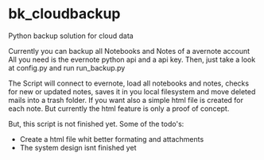 bk\_cloudbackup
==============

Python backup solution for cloud data

Currently you can backup all Notebooks and Notes of a avernote account
All you need is the evernote python api and a api key.
Then, just take a look at config.py and run run\_backup.py

The Script will connect to evernote, load all notebooks and notes,
checks for new or updated notes, saves it in you local filesystem
and move deleted mails into a trash folder. If you want also
a simple html file is created for each note. But currently the html
feature is only a proof of concept.

But, this script is not finished yet.
Some of the todo's:
 - Create a html file whit better formating and attachments
 - The system design isnt finished yet





